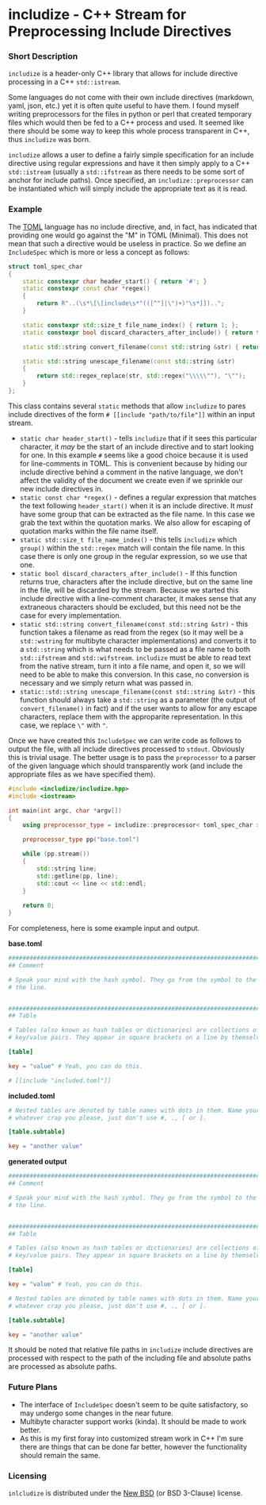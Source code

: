 # includize - C++ Stream for Preprocessing Include Directives

### Short Description

`includize` is a header-only C++ library that allows for include directive processing in a C++ `std::istream`.  

Some languages do not come with their own include directives (markdown, yaml, json, etc.) yet it is often quite useful to have them.  I found myself writing preprocessors for the files in python or perl that created temporary files which would then be fed to a C++ process and used.  It seemed like there should be some way to keep this whole process transparent in C++, thus `includize` was born.

`includize` allows a user to define a fairly simple specification for an include directive using regular expressions and have it then simply apply to a C++ `std::istream` (usually a `std::ifstream` as there needs to be some sort of anchor for include paths).  Once specified, an `includize::preprocessor` can be instantiated which will simply include the appropriate text as it is read.

### Example

The [TOML](https://github.com/toml-lang/toml) language has no include directive, and, in fact, has indicated that providing one would go against the "M" in TOML (Minimal).  This does not mean that such a directive would be useless in practice.  So we define an `IncludeSpec` which is more or less a concept as follows:

```c++
struct toml_spec_char
{
    static constexpr char header_start() { return '#'; }
    static constexpr const char *regex()
    {
        return R"..(\s*\[\[include\s*"(([^"]|\")+)"\s*]])..";
    }

    static constexpr std::size_t file_name_index() { return 1; };
    static constexpr bool discard_characters_after_include() { return true; }

    static std::string convert_filename(const std::string &str) { return str; }

    static std::string unescape_filename(const std::string &str)
    {
        return std::regex_replace(str, std::regex("\\\\\""), "\"");
    }
};
```

This class contains several `static` methods that allow `includize` to pares include directives of the form `# [[include "path/to/file"]]` within an input stream.

   * `static char header_start()` - tells `includize` that if it sees this particular character, it _may_ be the start of an include directive and to start looking for one.  In this example `#` seems like a good choice because it is used for line-comments in TOML.  This is convenient because by hiding our include directive behind a comment in the native language, we don't affect the validity of the document we create even if we sprinkle our new include directives in.
   * `static const char *regex()` - defines a regular expression that matches the text following `header_start()` when it is an include directive.  It *must* have some group that can be extracted as the file name.  In this case we grab the text within the quotation marks.  We also allow for escaping of quotation marks within the file name itself.
   * `static std::size_t file_name_index()` - this tells `includize` which `group()` within the `std::regex` match will contain the file name.  In this case there is only one group in the regular expression, so we use that one.
   * `static bool discard_characters_after_include()` - If this function returns true, characters after the include directive, but on the same line in the file, will be discarded by the stream.  Because we started this include directive with a line-comment character, it makes sense that any extraneous characters should be excluded, but this need not be the case for every implementation.
   * `static std::string convert_filename(const std::string &str)` - this function takes a filename as read from the regex (so it may well be a `std::wstring` for multibyte character implementations) and converts it to a `std::string` which is what needs to be passed as a file name to both `std::ifstream` and `std::wifstream`.  `includize` must be able to read text from the native stream, turn it into a file name, and open it, so we will need to be able to make this conversion.  In this case, no conversion is necessary and we simply return what was passed in.
   * `static::std::string unescape_filename(const std::string &str)` - this function should always take a `std::string` as a parameter (the output of `convert_filename()` in fact) and if the user wants to allow for any escape characters, replace them with the approparite representation.  In this case, we replace `\"` with `"`.
   
Once we have created this `IncludeSpec` we can write code as follows to output the file, with all include directives processed to `stdout`.  Obviously this is trivial usage.  The better usage is to pass the `preprocessor` to a parser of the given language which should transparently work (and include the appropriate files as we have specified them).

```c++
#include <includize/includize.hpp>
#include <iostream>

int main(int argc, char *argv[])
{
    using preprocessor_type = includize::preprocessor< toml_spec_char >;

    preprocessor_type pp("base.toml")

    while (pp.stream())
    {
        std::string line;
        std::getline(pp, line);
        std::cout << line << std::endl;
    }
    
    return 0;
}
```

For completeness, here is some example input and output.

**base.toml**
```toml
################################################################################
## Comment

# Speak your mind with the hash symbol. They go from the symbol to the end of
# the line.


################################################################################
## Table

# Tables (also known as hash tables or dictionaries) are collections of
# key/value pairs. They appear in square brackets on a line by themselves.

[table]

key = "value" # Yeah, you can do this.

# [[include "included.toml"]]
```

**included.toml**
```toml
# Nested tables are denoted by table names with dots in them. Name your tables
# whatever crap you please, just don't use #, ., [ or ].

[table.subtable]

key = "another value"
```

**generated output**
```toml
################################################################################
## Comment

# Speak your mind with the hash symbol. They go from the symbol to the end of
# the line.


################################################################################
## Table

# Tables (also known as hash tables or dictionaries) are collections of
# key/value pairs. They appear in square brackets on a line by themselves.

[table]

key = "value" # Yeah, you can do this.

# Nested tables are denoted by table names with dots in them. Name your tables
# whatever crap you please, just don't use #, ., [ or ].

[table.subtable]

key = "another value"
```

It should be noted that relative file paths in `includize` include directives are processed with respect to the path of the including file and absolute paths are processed as absolute paths.

### Future Plans

   * The interface of `IncludeSpec` doesn't seem to be quite satisfactory, so may undergo some changes in the near future.
   * Multibyte character support works (kinda).  It should be made to work better.
   * As this is my first foray into customized stream work in C++ I'm sure there are things that can be done far better, however the functionality should remain the same.

### Licensing

`inlcludize` is distributed under the [New BSD](http://opensource.org/licenses/BSD-3-Clause) (or BSD 3-Clause) license.
